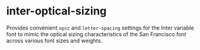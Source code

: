# inter-optical-sizing

Provides convenient `opsz` and `letter-spacing` settings for the Inter variable
font to mimic the optical sizing characteristics of the San Francisco font
across various font sizes and weights.
